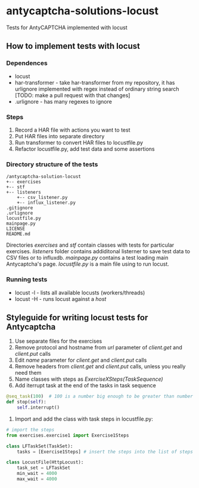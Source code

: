 # antycaptcha-solutions-locust
Tests for AntyCAPTCHA implemented with locust

## How to implement tests with locust

### Dependences
* locust
* har-transformer - take har-transformer from my repository, it has urlignore implemented 
with regex instead of ordinary string search [TODO: make a pull request with that changes]
* .urlignore - has many regexes to ignore 

### Steps

1. Record a HAR file with actions you want to test
1. Put HAR files into separate directory 
1. Run transformer to convert HAR files to locustfile.py
1. Refactor locustfile.py, add test data and some assertions

### Directory structure of the tests
```text
/antycaptcha-solution-locust
+-- exercises
+-- stf
+-- listeners
    +-- csv_listener.py
    +-- influx_listener.py
.gitignore
.urlignore
locustfile.py
mainpage.py
LICENSE
README.md
```

Directories *exercises* and *stf* contain classes with tests for particular exercises.
*listeners* folder contains addiditonal listerner to save test data to CSV files or to influxdb. 
*mainpage.py* contains a test loading main Antycaptcha's page. 
*locustfile.py* is a main file using to run locust.

### Running tests

* locust -l - lists all available locusts (workers/threads)
* locust -H <host> - runs locust against a *host*

## Styleguide for writing locust tests for Antycaptcha
1. Use separate files for the exercises
1. Remove protocol and hostname from *url* parameter of *client.get* and *client.put* calls
1. Edit *name* parameter for *client.get* and *client.put* calls
1. Remove headers from *client.get* and *client.put* calls, unless you really need them
1. Name classes with steps as *ExerciseXSteps(TaskSequence)*
1. Add iterrupt task at the end of the tasks in task sequence
```python
@seq_task(100)  # 100 is a number big enough to be greater than number of steps in most scenarios
def stop(self):
    self.interrupt()
```
1. Import and add the class with task steps in locustfile.py:
```python
# import the steps
from exercises.exercise1 import Exercise1Steps

class LFTaskSet(TaskSet):
    tasks = [Exercise1Steps] # insert the steps into the list of steps

class LocustFile(HttpLocust):
    task_set = LFTaskSet
    min_wait = 4000
    max_wait = 4000
```
